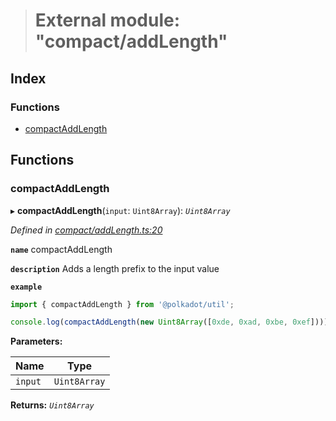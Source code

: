 > # External module: "compact/addLength"

## Index

### Functions

* [compactAddLength](_compact_addlength_.md#compactaddlength)

## Functions

###  compactAddLength

▸ **compactAddLength**(`input`: `Uint8Array`): *`Uint8Array`*

*Defined in [compact/addLength.ts:20](https://github.com/polkadot-js/common/blob/aab3ed5/packages/util/src/compact/addLength.ts#L20)*

**`name`** compactAddLength

**`description`** Adds a length prefix to the input value

**`example`** 
<BR>

```javascript
import { compactAddLength } from '@polkadot/util';

console.log(compactAddLength(new Uint8Array([0xde, 0xad, 0xbe, 0xef]))); // Uint8Array([4 << 2, 0xde, 0xad, 0xbe, 0xef])
```

**Parameters:**

Name | Type |
------ | ------ |
`input` | `Uint8Array` |

**Returns:** *`Uint8Array`*